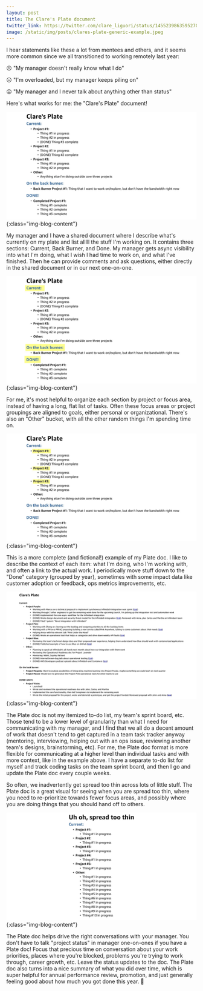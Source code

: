 ```yaml
---
layout: post
title: The Clare's Plate document
twitter_link: https://twitter.com/clare_liguori/status/1455239863595270145
image: /static/img/posts/clares-plate-generic-example.jpeg
---
```


I hear statements like these a lot from mentees and others, and it seems more common since we all transitioned to working remotely last year:

:frowning_face: "My manager doesn't really know what I do"

:frowning_face: "I'm overloaded, but my manager keeps piling on"

:frowning_face: "My manager and I never talk about anything other than status"

Here's what works for me: the "Clare's Plate" document!

![](/static/img/posts/clares-plate-generic-example.jpeg){:class="img-blog-content"}

My manager and I have a shared document where I describe what's currently on my plate and list alllll the stuff I'm working on. It contains three sections: Current, Back Burner, and Done. My manager gets async visibility into what I'm doing, what I wish I had time to work on, and what I've finished.  Then he can provide comments and ask questions, either directly in the shared document or in our next one-on-one.

![](/static/img/posts/clares-plate-generic-example-sections.jpeg){:class="img-blog-content"}

For me, it's most helpful to organize each section by project or focus area, instead of having a long, flat list of tasks. Often these focus areas or project groupings are aligned to goals, either personal or organizational. There's also an "Other" bucket, with all the other random things I'm spending time on.

![](/static/img/posts/clares-plate-generic-example-projects.jpeg){:class="img-blog-content"}

This is a more complete (and fictional!) example of my Plate doc. I like to describe the context of each item: what I'm doing, who I'm working with, and often a link to the actual work. I periodically move stuff down to the "Done" category (grouped by year), sometimes with some impact data like customer adoption or feedback, ops metrics improvements, etc.

![](/static/img/posts/clares-plate-fictional-example.png){:class="img-blog-content"}

The Plate doc is not my itemized to-do list, my team's sprint board, etc. Those tend to be a lower level of granularity than what I need for communicating with my manager, and I find that we all do a decent amount of work that doesn't tend to get captured in a team task tracker anyway (mentoring, interviewing, helping out with an ops issue, reviewing another team's designs, brainstorming, etc).  For me, the Plate doc format is more flexible for communicating at a higher level than individual tasks and with more context, like in the example above. I have a separate to-do list for myself and track coding tasks on the team sprint board, and then I go and update the Plate doc every couple weeks.

So often, we inadvertently get spread too thin across lots of little stuff. The Plate doc is a great visual for seeing when you are spread too thin, where you need to re-prioritize towards fewer focus areas, and possibly where you are doing things that you should hand off to others.

![](/static/img/posts/clares-plate-spread-too-thin.jpeg){:class="img-blog-content"}

The Plate doc helps drive the right conversations with your manager. You don't have to talk "project status" in manager one-on-ones if you have a Plate doc! Focus that precious time on conversation about your work priorities, places where you're blocked, problems you're trying to work through, career growth, etc. Leave the status updates to the doc.  The Plate doc also turns into a nice summary of what you did over time, which is super helpful for annual performance review, promotion, and just generally feeling good about how much you got done this year. :tada:
